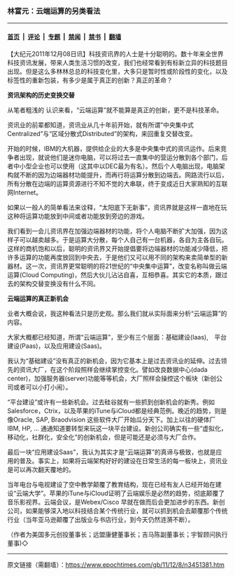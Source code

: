 ### 林富元：云端运算的另类看法

---

#### [首页](../../../..?n3451381) &nbsp;|&nbsp; [评论](../../../../../epoch-comment?n3451381) &nbsp;|&nbsp; [专题](../../../../../epoch-special?n3451381) &nbsp;|&nbsp; [禁闻](../../../../../epoch-news?n3451381) &nbsp;|&nbsp; [禁书](../../../../../books?n3451381) &nbsp;|&nbsp; [翻墙](https://github.com/gfw-breaker/nogfw/blob/master/README.md?n3451381)


<div class="post_content" id="artbody" itemprop="articleBody">
 <!-- article content begin -->
 <p>
  【大纪元2011年12月08日讯】科技资讯界的人士是十分聪明的。数十年来全世界科技资讯发展，带来人类生活习惯的改变，我们也经常看到有标新立异的科技题目出现。但是这么多林林总总的科技变化里，大多只是暂时性或阶段性的变化，以及标签性的重新包装，有多少是属于真正的创新？真正的革命？
 </p>
 <p>
  <b>
   资讯架构的历史变换交替
  </b>
 </p>
 <p>
  从笔者粗浅的 认识来看，“云端运算”就不能算是真正的创新，更不是科技革命。
 </p>
 <p>
  资讯业的前辈都知道，资讯业从几十年前开始，就有所谓”中央集中式Centralized”与“区域分散式Distributed”的架构，来回重复交替改变。
 </p>
 <p>
  开始的时候，IBM的大机器，提供给企业的大多是中央集中式的资讯运作。后来竞争者出现，就说他们是迷你电脑，可以将过去一直集中的营运分散到各个部门，后者中小型企业也可以使用（这其中以DEC最为有名）。然后个人电脑出现，电脑架构就不断的因为边端器材功能提升，而再行将运算分散到边端去。网路流行以后，所有分散在边端的运算资源进行不知不觉的大串联，终于变成近日大家熟知的互联网Internet。
 </p>
 <p>
  如果以一般人的简单看法来诠释，“太阳底下无新事”，资讯界就是这样一直地在玩这种将运算功能放到中间或者功能放到旁边的游戏。
 </p>
 <p>
  我们看到一会儿资讯界在加强边端器材的功能，将个人电脑不断扩大加强，因为这样子可以越卖越多。于是运算大分散，每个人自己有一台机器，各自为主各自玩。这样的商机饱和以后，聪明的资讯界又开始提倡要将边端器材的功能减少降低，把许多运算的功能再度放回到中央去，于是他们又可以用不同的架构来卖简单型的新器材。这一次，资讯界更常聪明的将21世纪的“中央集中运算”，改变名称叫做云端运算(Cloud Computing)，然后大伙儿沾沾自喜，互相恭喜。其实它的本质，跟过去的架构交替变换没有什么不同。
 </p>
 <p>
  <b>
   云端运算的真正新机会
  </b>
 </p>
 <p>
  业者大概会说，我这种看法只是历史观。那么我们就从实际面来分析“云端运算”的内容。
 </p>
 <p>
  大家大概都已经知道，所谓“云端运算”，至少有三个层面：基础建设(Iaas),　平台建设(Paas)，以及应用建设(Saas)。
 </p>
 <p>
  我认为“基础建设”没有真正的新机会，因为它基本上是过去资讯业的延伸。过去领先的资讯大厂，在这个阶段照样会继续掌控变化。譬如改良数据中心(dada center)，加强服务器(server)功能等等机会，大厂照样会操控这个板块（新创公司或者可以小打小闹）。
 </p>
 <p>
  “平台建设”或许有一些新机会。过去硅谷就有一些抓到创新机会的新秀。例如Salesforce，Ctrix，以及苹果的iTune与iCloud都是经典范例。晚近的趋势，则是像Oracle, SAP, Braodvision 这些软件大厂开始瓜分天下。加上以往的硬体厂IBM, HP, … 通通知道要转型来玩这一块平台建设。新创公司确实有一些“虚拟化，移动化，社群化，安全化”的创新机会，但是可能还是必须与大厂合作。
 </p>
 <p>
  最后一块“应用建设Saas”，我认为其实才是“云端运算”的真谛与极致，也就是应用的普及。事实上，如果将云端架构好好的建设在日常生活的每一板块上，资讯业是可以再次翻天覆地的。
 </p>
 <p>
  当年电台与电视建设了空中教学颠覆了教育结构，现在已经有友人已经开始在建设“云端大学”。苹果的iTune与iCloud证明了云端娱乐是必然的趋势，彻底颠覆了音乐影视界。云端会议，是Webex/Cisco 早就在做而后会更加进步的东西。新创公司，如果能够深入地以科技结合某个传统行业，就可以抓到机会去颠覆那个传统行业（当年亚马逊颠覆了出版业与书店行业，到今天仍然涟漪不断）。
 </p>
 <p>
  （作者为美国多元创投董事长；远盟康健董事长；吉马陈副董事长；宇智顾问执行董事)◇
 </p>
 <!-- article content end -->
 <div id="below_article_ad">
 </div>
</div>


---

原文链接（需翻墙）：https://www.epochtimes.com/gb/11/12/8/n3451381.htm